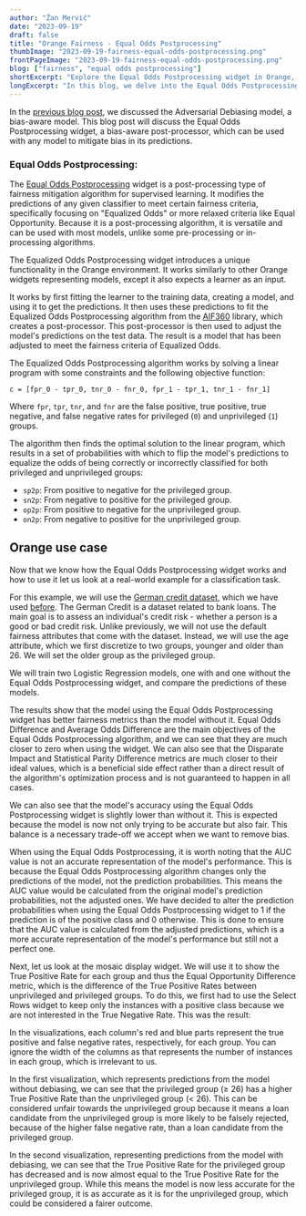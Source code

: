 ```yaml
---
author: "Žan Mervič"
date: "2023-09-19"
draft: false
title: "Orange Fairness - Equal Odds Postprocessing"
thumbImage: "2023-09-19-fairness-equal-odds-postprocessing.png"
frontPageImage: "2023-09-19-fairness-equal-odds-postprocessing.png"
blog: ["fairness", "equal odds postprocessing"]
shortExcerpt: "Explore the Equal Odds Postprocessing widget in Orange, designed to fine-tune your model's fairness. We explain how the algorithm operates and showcase its effectiveness with an example using the German credit dataset."
longExcerpt: "In this blog, we delve into the Equal Odds Postprocessing widget, a tool designed to enhance fairness in machine learning models. We break down how the algorithm works by modifying predictions to meet Equalized Odds criteria. Using a real-world example with the German credit dataset, we demonstrate its efficacy in improving fairness metrics while marginally affecting accuracy."
---
```



In the [previous blog post](/blog/2023-09-19-fairness-adversarial-debiasing/), we discussed the Adversarial Debiasing model, a bias-aware model. This blog post will discuss the Equal Odds Postprocessing widget, a bias-aware post-processor, which can be used with any model to mitigate bias in its predictions.

### Equal Odds Postprocessing:

The [Equal Odds Postprocessing](https://arxiv.org/abs/1610.02413) widget is a post-processing type of fairness mitigation algorithm for supervised learning. It modifies the predictions of any given classifier to meet certain fairness criteria, specifically focusing on "Equalized Odds" or more relaxed criteria like Equal Opportunity. Because it is a post-processing algorithm, it is versatile and can be used with most models, unlike some pre-processing or in-processing algorithms.

The Equalized Odds Postprocessing widget introduces a unique functionality in the Orange environment. It works similarly to other Orange widgets representing models, except it also expects a learner as an input.

It works by first fitting the learner to the training data, creating a model, and using it to get the predictions. It then uses these predictions to fit the Equalized Odds Postprocessing algorithm from the [AIF360](https://aif360.res.ibm.com/) library, which creates a post-processor. This post-processor is then used to adjust the model's predictions on the test data. The result is a model that has been adjusted to meet the fairness criteria of Equalized Odds.

The Equalized Odds Postprocessing algorithm works by solving a linear program with some constraints and the following objective function:

`c = [fpr_0 - tpr_0, tnr_0 - fnr_0, fpr_1 - tpr_1, tnr_1 - fnr_1]`

Where `fpr`, `tpr`, `tnr`, and `fnr` are the false positive, true positive, true negative, and false negative rates for privileged (`0`) and unprivileged (`1`) groups.

The algorithm then finds the optimal solution to the linear program, which results in a set of probabilities with which to flip the model's predictions to equalize the odds of being correctly or incorrectly classified for both privileged and unprivileged groups:

- `sp2p`: From positive to negative for the privileged group.
- `sn2p`: From negative to positive for the privileged group.
- `op2p`: From positive to negative for the unprivileged group.
- `on2p`: From negative to positive for the unprivileged group.


## Orange use case

Now that we know how the Equal Odds Postprocessing widget works and how to use it let us look at a real-world example for a classification task. 

For this example, we will use the [German credit dataset](http://archive.ics.uci.edu/dataset/144/statlog+german+credit+data), which we have used [before](/blog/2023/2023-08-25-fairness-reweighing-preprocessor/). The German Credit is a dataset related to bank loans. The main goal is to assess an individual's credit risk - whether a person is a good or bad credit risk. Unlike previously, we will not use the default fairness attributes that come with the dataset. Instead, we will use the age attribute, which we first discretize to two groups, younger and older than 26. We will set the older group as the privileged group. 

We will train two Logistic Regression models, one with and one without the Equal Odds Postprocessing widget, and compare the predictions of these models.

<WindowScreenshot src="2023-09-19-fairness-equal-odds-postprocessing-use-case.png" />

<WindowScreenshot src="2023-09-19-fairness-equal-odds-postprocessing-scores.png" />

The results show that the model using the Equal Odds Postprocessing widget has better fairness metrics than the model without it. Equal Odds Difference and Average Odds Difference are the main objectives of the Equal Odds Postprocessing algorithm, and we can see that they are much closer to zero when using the widget. We can also see that the Disparate Impact and Statistical Parity Difference metrics are much closer to their ideal values, which is a beneficial side effect rather than a direct result of the algorithm's optimization process and is not guaranteed to happen in all cases.

We can also see that the model's accuracy using the Equal Odds Postprocessing widget is slightly lower than without it. This is expected because the model is now not only trying to be accurate but also fair. This balance is a necessary trade-off we accept when we want to remove bias. 

When using the Equal Odds Postprocessing, it is worth noting that the AUC value is not an accurate representation of the model's performance. This is because the Equal Odds Postprocessing algorithm changes only the predictions of the model, not the prediction probabilities. This means the AUC value would be calculated from the original model's prediction probabilities, not the adjusted ones. We have decided to alter the prediction probabilities when using the Equal Odds Postprocessing widget to 1 if the prediction is of the positive class and 0 otherwise. This is done to ensure that the AUC value is calculated from the adjusted predictions, which is a more accurate representation of the model's performance but still not a perfect one.

Next, let us look at the mosaic display widget. We will use it to show the True Positive Rate for each group and thus the Equal Opportunity Difference metric, which is the difference of the True Positive Rates between unprivileged and privileged groups. To do this, we first had to use the Select Rows widget to keep only the instances with a positive class because we are not interested in the True Negative Rate. This was the result:
    
<WindowScreenshot src="2023-09-19-fairness-equal-odds-postprocessing-mosaic-bias.png" />

<WindowScreenshot src="2023-09-19-fairness-equal-odds-postprocessing-mosaic-debias.png" />

In the visualizations, each column's red and blue parts represent the true positive and false negative rates, respectively, for each group. You can ignore the width of the columns as that represents the number of instances in each group, which is irrelevant to us. 

In the first visualization, which represents predictions from the model without debiasing, we can see that the privileged group (≥ 26) has a higher True Positive Rate than the unprivileged group (< 26). This can be considered unfair towards the unprivileged group because it means a loan candidate from the unprivileged group is more likely to be falsely rejected, because of the higher false negative rate, than a loan candidate from the privileged group.

In the second visualization, representing predictions from the model with debiasing, we can see that the True Positive Rate for the privileged group has decreased and is now almost equal to the True Positive Rate for the unprivileged group. While this means the model is now less accurate for the privileged group, it is as accurate as it is for the unprivileged group, which could be considered a fairer outcome.
